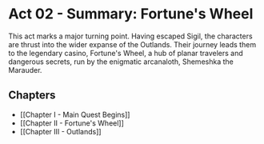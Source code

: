 # Act 02 - Summary: Fortune's Wheel

This act marks a major turning point. Having escaped Sigil, the characters are thrust into the wider expanse of the Outlands. Their journey leads them to the legendary casino, Fortune's Wheel, a hub of planar travelers and dangerous secrets, run by the enigmatic arcanaloth, Shemeshka the Marauder.

## Chapters
- [[Chapter I - Main Quest Begins]]
- [[Chapter II - Fortune's Wheel]]
- [[Chapter III - Outlands]]

